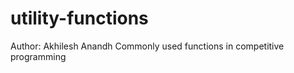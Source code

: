utility-functions
=================
Author: Akhilesh Anandh
Commonly used functions in competitive programming
